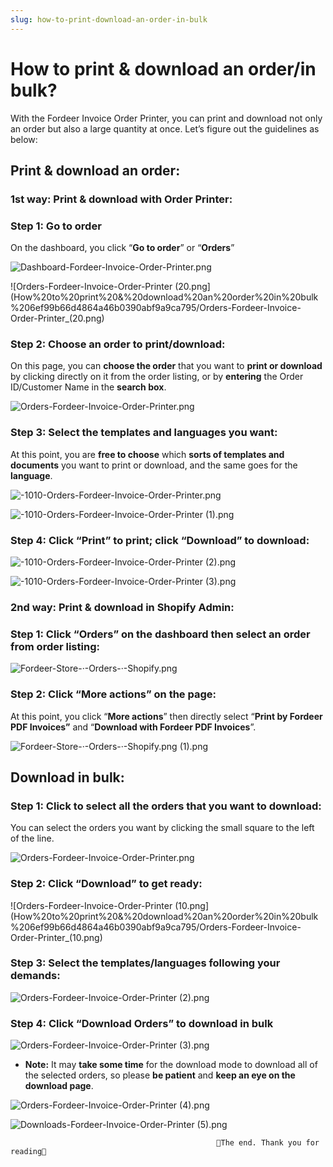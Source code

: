 ```yaml
---
slug: how-to-print-download-an-order-in-bulk
---
```

# How to print & download an order/in bulk?

With the Fordeer Invoice Order Printer, you can print and download not only an order but also a large quantity at once. Let’s figure out the guidelines as below:

## Print & download an order:

### 1st way: Print & download with Order Printer:

### Step 1: Go to order

On the dashboard, you click “**Go to order**” or “**Orders**”

![Dashboard-Fordeer-Invoice-Order-Printer.png](How%20to%20print%20&%20download%20an%20order%20in%20bulk%206ef99b66d4864a46b0390abf9a9ca795/Dashboard-Fordeer-Invoice-Order-Printer.png)

![Orders-Fordeer-Invoice-Order-Printer (20.png](How%20to%20print%20&%20download%20an%20order%20in%20bulk%206ef99b66d4864a46b0390abf9a9ca795/Orders-Fordeer-Invoice-Order-Printer_(20.png)

### Step 2: Choose an order to print/download:

On this page, you can **choose the order** that you want to **print or download** by clicking directly on it from the order listing, or by **entering** the Order ID/Customer Name in the **search box**.

![Orders-Fordeer-Invoice-Order-Printer.png](How%20to%20print%20&%20download%20an%20order%20in%20bulk%206ef99b66d4864a46b0390abf9a9ca795/Orders-Fordeer-Invoice-Order-Printer.png)

### Step 3: Select the templates and languages you want:

At this point, you are **free to choose** which **sorts of templates and documents** you want to print or download, and the same goes for the **language**.

![-1010-Orders-Fordeer-Invoice-Order-Printer.png](How%20to%20print%20&%20download%20an%20order%20in%20bulk%206ef99b66d4864a46b0390abf9a9ca795/-1010-Orders-Fordeer-Invoice-Order-Printer.png)

![-1010-Orders-Fordeer-Invoice-Order-Printer (1).png](How%20to%20print%20&%20download%20an%20order%20in%20bulk%206ef99b66d4864a46b0390abf9a9ca795/-1010-Orders-Fordeer-Invoice-Order-Printer_(1).png)

### Step 4: Click “Print” to print; click “Download” to download:

![-1010-Orders-Fordeer-Invoice-Order-Printer (2).png](How%20to%20print%20&%20download%20an%20order%20in%20bulk%206ef99b66d4864a46b0390abf9a9ca795/-1010-Orders-Fordeer-Invoice-Order-Printer_(2).png)

![-1010-Orders-Fordeer-Invoice-Order-Printer (3).png](How%20to%20print%20&%20download%20an%20order%20in%20bulk%206ef99b66d4864a46b0390abf9a9ca795/-1010-Orders-Fordeer-Invoice-Order-Printer_(3).png)

### 2nd way: Print & download in Shopify Admin:

### Step 1: Click “Orders” on the dashboard then select an order from order listing:

![Fordeer-Store-·-Orders-·-Shopify.png](How%20to%20print%20&%20download%20an%20order%20in%20bulk%206ef99b66d4864a46b0390abf9a9ca795/Fordeer-Store--Orders--Shopify.png)

### Step 2: Click “More actions” on the page:

At this point, you click “**More actions**” then directly select “**Print by Fordeer PDF Invoices”**
and “**Download with Fordeer PDF Invoices**”.

![Fordeer-Store-·-Orders-·-Shopify.png (1).png](How%20to%20print%20&%20download%20an%20order%20in%20bulk%206ef99b66d4864a46b0390abf9a9ca795/Fordeer-Store--Orders--Shopify.png_(1).png)

## Download in bulk:

### Step 1: Click to select all the orders that you want to download:

You can select the orders you want by clicking the small square to the left of the line.

![Orders-Fordeer-Invoice-Order-Printer.png](How%20to%20print%20&%20download%20an%20order%20in%20bulk%206ef99b66d4864a46b0390abf9a9ca795/Orders-Fordeer-Invoice-Order-Printer%201.png)

### Step 2: Click “Download” to get ready:

![Orders-Fordeer-Invoice-Order-Printer (10.png](How%20to%20print%20&%20download%20an%20order%20in%20bulk%206ef99b66d4864a46b0390abf9a9ca795/Orders-Fordeer-Invoice-Order-Printer_(10.png)

### Step 3: Select the templates/languages following your demands:

![Orders-Fordeer-Invoice-Order-Printer (2).png](How%20to%20print%20&%20download%20an%20order%20in%20bulk%206ef99b66d4864a46b0390abf9a9ca795/Orders-Fordeer-Invoice-Order-Printer_(2).png)

### Step 4: Click “Download Orders” to download in bulk

![Orders-Fordeer-Invoice-Order-Printer (3).png](How%20to%20print%20&%20download%20an%20order%20in%20bulk%206ef99b66d4864a46b0390abf9a9ca795/Orders-Fordeer-Invoice-Order-Printer_(3).png)

- **Note:** It may **take some time** for the download mode to download all of the selected orders, so please **be patient** and **keep an eye on the download page**.

![Orders-Fordeer-Invoice-Order-Printer (4).png](How%20to%20print%20&%20download%20an%20order%20in%20bulk%206ef99b66d4864a46b0390abf9a9ca795/Orders-Fordeer-Invoice-Order-Printer_(4).png)

![Downloads-Fordeer-Invoice-Order-Printer (5).png](How%20to%20print%20&%20download%20an%20order%20in%20bulk%206ef99b66d4864a46b0390abf9a9ca795/Downloads-Fordeer-Invoice-Order-Printer_(5).png)

                                                  

                                                  🥰The end. Thank you for reading🥰
